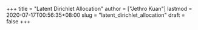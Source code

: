 +++
title = "Latent Dirichlet Allocation"
author = ["Jethro Kuan"]
lastmod = 2020-07-17T00:56:35+08:00
slug = "latent_dirichlet_allocation"
draft = false
+++
